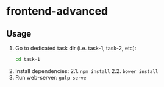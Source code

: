# frontend-advanced

## Usage

1. Go to dedicated task dir (i.e. task-1, task-2, etc):
    ```bash
    cd task-1
    ```
2. Install dependencies:
    2.1. ```npm install```
    2.2. ```bower install```
3. Run web-server: ```gulp serve```
